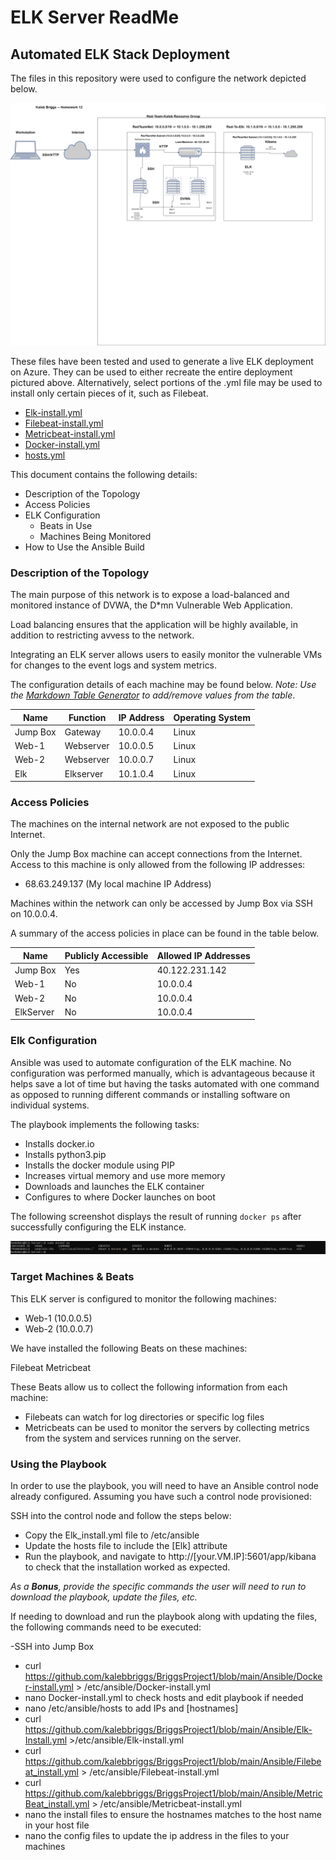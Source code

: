 # ELK Server ReadMe

## Automated ELK Stack Deployment

The files in this repository were used to configure the network depicted below.

![Red Team Network Diagram](Images/RedTeamNetworkDiagram.jpg)

These files have been tested and used to generate a live ELK deployment on Azure. They can be used to either recreate the entire deployment pictured above. Alternatively, select portions of the .yml file may be used to install only certain pieces of it, such as Filebeat.

  - [Elk-install.yml](https://github.com/kalebbriggs/BriggsProject1/blob/main/Ansible/Elk-Install.yml)
  - [Filebeat-install.yml](https://github.com/kalebbriggs/BriggsProject1/blob/main/Ansible/Filebeat_install.yml)
  - [Metricbeat-install.yml](https://github.com/kalebbriggs/BriggsProject1/blob/main/Ansible/MetricBeat_install.yml)
  - [Docker-install.yml](https://github.com/kalebbriggs/BriggsProject1/blob/main/Ansible/Docker-install.yml)
  - [hosts.yml](https://github.com/kalebbriggs/BriggsProject1/blob/main/Ansible/hosts.yml)

This document contains the following details:
- Description of the Topology
- Access Policies
- ELK Configuration
  - Beats in Use
  - Machines Being Monitored
- How to Use the Ansible Build


### Description of the Topology

The main purpose of this network is to expose a load-balanced and monitored instance of DVWA, the D*mn Vulnerable Web Application.

Load balancing ensures that the application will be highly available, in addition to restricting avvess to the network.


Integrating an ELK server allows users to easily monitor the vulnerable VMs for changes to the event logs and system metrics.



The configuration details of each machine may be found below.
_Note: Use the [Markdown Table Generator](http://www.tablesgenerator.com/markdown_tables) to add/remove values from the table_.

| Name     | Function | IP Address | Operating System |
|----------|----------|------------|------------------|
| Jump Box | Gateway  | 10.0.0.4   | Linux            |
| Web-1    | Webserver| 10.0.0.5   | Linux            |
| Web-2    | Webserver| 10.0.0.7   | Linux            |
| Elk      | Elkserver| 10.1.0.4   | Linux            |

### Access Policies

The machines on the internal network are not exposed to the public Internet. 

Only the Jump Box machine can accept connections from the Internet. Access to this machine is only allowed from the following IP addresses:
- 68.63.249.137 (My local machine IP Address)

Machines within the network can only be accessed by Jump Box via SSH on 10.0.0.4.


A summary of the access policies in place can be found in the table below.

| Name     | Publicly Accessible | Allowed IP Addresses |
|----------|---------------------|----------------------|
| Jump Box | Yes                 | 40.122.231.142       |
| Web-1    | No                  | 10.0.0.4             |
| Web-2    | No                  | 10.0.0.4             |
| ElkServer| No                  | 10.0.0.4             |

### Elk Configuration

Ansible was used to automate configuration of the ELK machine. No configuration was performed manually, which is advantageous because it helps save a lot of time but having the tasks automated with one command as opposed to running different commands or installing software on individual systems. 

The playbook implements the following tasks:
- Installs docker.io
- Installs python3.pip
- Installs the docker module using PIP
- Increases virtual memory and use more memory
- Downloads and launches the ELK container
- Configures to where Docker launches on boot 


The following screenshot displays the result of running `docker ps` after successfully configuring the ELK instance.

![Elk Container](Images/ELK_container.PNG)

### Target Machines & Beats
This ELK server is configured to monitor the following machines:

- Web-1 (10.0.0.5)
- Web-2 (10.0.0.7)

We have installed the following Beats on these machines:

Filebeat
Metricbeat


These Beats allow us to collect the following information from each machine:

- Filebeats can watch for log directories or specific log files
- Metricbeats can be used to monitor the servers by collecting metrics from the system and services running on the server.

### Using the Playbook
In order to use the playbook, you will need to have an Ansible control node already configured. Assuming you have such a control node provisioned: 

SSH into the control node and follow the steps below:
- Copy the Elk_install.yml file to /etc/ansible
- Update the hosts file to include the [Elk] attribute
- Run the playbook, and navigate to http://[your.VM.IP]:5601/app/kibana to check that the installation worked as expected. 


_As a **Bonus**, provide the specific commands the user will need to run to download the playbook, update the files, etc._

If needing to download and run the playbook along with updating the files, the following commands need to be executed:

-SSH into Jump Box
- curl https://github.com/kalebbriggs/BriggsProject1/blob/main/Ansible/Docker-install.yml > /etc/ansible/Docker-install.yml
- nano Docker-install.yml to check hosts and edit playbook if needed
- nano /etc/ansible/hosts to add IPs and [hostnames]
- curl https://github.com/kalebbriggs/BriggsProject1/blob/main/Ansible/Elk-Install.yml >/etc/ansible/Elk-install.yml
- curl https://github.com/kalebbriggs/BriggsProject1/blob/main/Ansible/Filebeat_install.yml > /etc/ansible/Filebeat-install.yml
- curl https://github.com/kalebbriggs/BriggsProject1/blob/main/Ansible/MetricBeat_install.yml > /etc/ansible/Metricbeat-install.yml
- nano the install files to ensure the hostnames matches to the host name in your host file 
- nano the config files to update the ip address in the files to your machines

